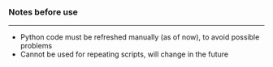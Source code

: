 ### Notes before use

-------

* Python code must be refreshed manually (as of now), to avoid possible problems
* Cannot be used for repeating scripts, will change in the future